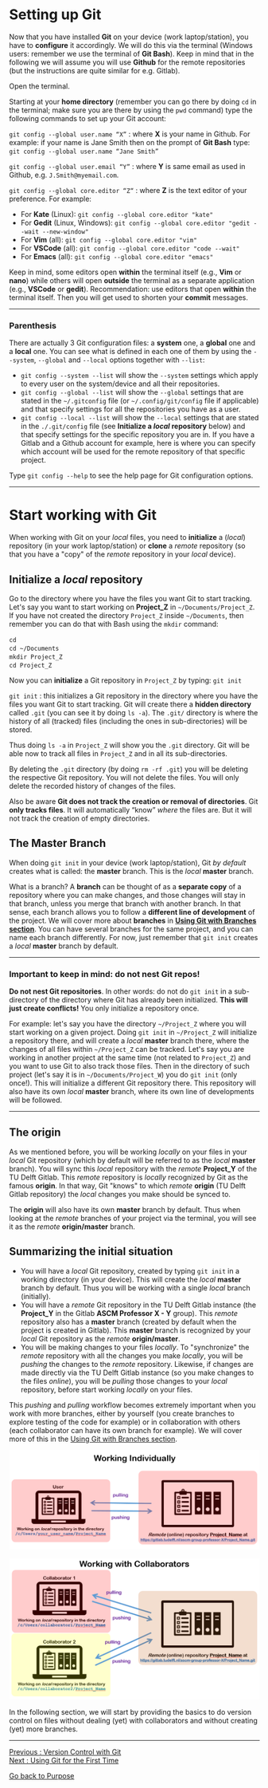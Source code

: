 # Setting up Git

Now that you have installed **Git** on your device (work laptop/station), you have to **configure** it accordingly. We will do this via the terminal (Windows users: remember we use the terminal of **Git Bash**). Keep in mind that in the following we will assume you will use **Github** for the remote repositories (but the instructions are quite similar for e.g. Gitlab).

Open the terminal. 

Starting at your **home directory** (remember you can go there by doing `cd` in the terminal; make sure you are there by using the `pwd` command) type the following commands to set up your Git account:

`git config --global user.name “X”` : where **X** is your name in Github. For example: if your name is Jane Smith then on the prompt of **Git Bash** type: `git config --global user.name “Jane Smith”`

`git config --global user.email “Y”` : where **Y** is same email as used in Github, e.g. `J.Smith@myemail.com`.

`git config --global core.editor “Z“` : where **Z** is the text editor of your preference. For example:  
- For **Kate** (Linux):  `git config --global core.editor "kate"`
- For **Gedit** (Linux, Windows):  `git config --global core.editor "gedit --wait --new-window"` 
- For **Vim** (all): `git config --global core.editor "vim"`
- For **VSCode** (all): `git config --global core.editor "code --wait"`
- For **Emacs** (all):  `git config --global core.editor "emacs"`

Keep in mind, some editors open **within** the terminal itself (e.g., **Vim** or **nano**) while others will open **outside** the terminal as a separate application (e.g., **VSCode** or **gedit**). Recommendation: use editors that open **within** the terminal itself. Then you will get used to shorten your **commit** messages.

__________________________
### Parenthesis

There are actually 3 Git configuration files: a **system** one, a **global** one and a **local** one. You can see what is defined in each one of them by using the `--system`, `--global` and `--local` options together with `--list`:

- `git config --system --list` will show the `--system` settings which apply to every user on the system/device and all their repositories.  
- `git config --global --list` will show the `--global` settings that are stated in the `~/.gitconfig` file (or `~/.config/git/config` file if applicable) and that specify settings for all the repositories you have as a user.  
- `git config --local --list` will show the `--local` settings that are stated in the `./.git/config` file (see **Initialize a *local* repository** below) and that specify settings for the specific repository you are in. If you have a Gitlab and a Github account for example, here is where you can specify which account will be used for the remote repository of that specific project.  

Type `git config --help` to see the help page for Git configuration options.
__________________________

# Start working with Git

When working with Git on your *local* files, you need to **initialize** a (*local*) repository (in your work laptop/station) or **clone** a *remote* repository (so that you have a "copy" of the *remote* repository in your *local* device).


## Initialize a *local* repository

Go to the directory where you have the files you want Git to start tracking. Let's say you want to start working on **Project_Z** in `~/Documents/Project_Z`. If you have not created the directory `Project_Z` inside `~/Documents`, then remember you can do that with Bash using the `mkdir` command:

`cd`  
`cd ~/Documents`  
`mkdir Project_Z`  
`cd Project_Z` 

Now you can **initialize** a Git repository in `Project_Z` by typing: `git init`

`git init` : this initializes a Git repository in the directory where you have the files you want Git to start tracking. Git will create there a **hidden directory** called `.git` (you can see it by doing `ls -a`). The `.git/` directory is where the history of all (tracked) files (including the ones in sub-directories) will be stored. 

Thus doing `ls -a` in `Project_Z` will show you the `.git` directory. Git will be able now to track all files in `Project_Z` and in all its sub-directories.

By deleting the `.git` directory (by doing `rm -rf .git`) you will be deleting the respective Git repository. You will not delete the files. You will only delete the recorded history of changes of the files.

Also be aware **Git does not track the creation or removal of directories**. Git **only tracks files**. It will automatically “know” *where* the files are. But it will not track the creation of empty directories.

## The Master Branch

When doing `git init` in your device (work laptop/station), Git *by default* creates what is called: the **master** branch. This is the *local* **master** branch. 

What is a branch? A **branch** can be thought of as a **separate copy** of a repository where you can make changes, and those changes will stay in that branch, unless you merge that branch with another branch. In that sense, each branch allows you to follow a **different line of development** of the project. We will cover more about **branches** in [**Using Git with Branches section**](Using-Git-with-Branches). You can have several branches for the same project, and you can name each branch differently. For now, just remember that `git init` creates a *local* **master** branch by default.

__________________________
### Important to keep in mind: do not nest Git repos!

**Do not nest Git repositories**. In other words: do not do `git init` in a sub-directory of the directory where Git has already been initialized. **This will just create conflicts!** You only initialize a repository once. 

For example: let's say you have the directory `~/Project_Z` where you will start working on a given project. Doing `git init` in `~/Project_Z` will initialize a repository there, and will create a *local* **master** branch there, where the changes of all files within `~/Project_Z` can be tracked. Let's say you are working in another project at the same time (not related to `Project_Z`) and you want to use Git to also track those files. Then in the directory of such project (let's say it is in `~/Documents/Project_W`) you do `git init` (only once!). This will initialize a different Git repository there. This repository will also have its own *local* **master** branch, where its own line of developments will be followed. 
__________________________

## The origin

As we mentioned before, you will be working *locally* on your files in your *local* Git repository (which by default will be referred to as the *local* **master** branch). You will sync this *local* repository with the *remote* **Project_Y** of the TU Delft Gitlab. This *remote* repository is *locally* recognized by Git as the famous **origin**. In that way, Git "knows" to which *remote* **origin** (TU Delft Gitlab repository) the *local* changes you make should be synced to.

The **origin** will also have its own **master** branch by default. Thus when looking at the *remote* branches of your project via the terminal, you will see it as the *remote* **origin/master** branch.

## Summarizing the initial situation

- You will have a *local* Git repository, created by typing `git init` in a working directory (in your device). This will create the *local* **master** branch by default. Thus you will be working with a single *local* branch (initially).
- You will have a *remote* Git repository in the TU Delft Gitlab instance (the **Project_Y** in the Gitlab **ASCM Professor X - Y** group). This *remote* repository also has a **master** branch (created by default when the project is created in Gitlab). This **master** branch is recognized by your *local* Git repository as the *remote* **origin/master**.
- You will be making changes to your files *locally*. To "synchronize" the *remote* repository with all the changes you make *locally*, you will be *pushing* the changes to the *remote* repository. Likewise, if changes are made directly via the TU Delft Gitlab instance (so you make changes to the files *online*), you will be *pulling* those changes to your *local* repository, before start working *locally* on your files. 

This *pushing* and *pulling* workflow becomes extremely important when you work with more branches, either by yourself (you create branches to explore testing of the code for example) or in collaboration with others (each collaborator can have its own branch for example). We will cover more of this in the [Using Git with Branches section](Using-Git-with-Branches).

![Figure_GitBigSchemeIndiv](uploads/f5dca3c17f7f3e7d216af190f4c329f2/Figure_GitBigSchemeIndiv.png)

![Figure_GitBigSchemeCollab](uploads/7ceff401eece4672535ef4ea6825e128/Figure_GitBigSchemeCollab.png)

In the following section, we will start by providing the basics to do version control on files without dealing (yet) with collaborators and without creating (yet) more branches. 



________________________

[Previous : Version Control with Git](Version-Control-with-Git)  
[Next     : Using Git for the First Time](Using-Git-for-the-First-Time)

[Go back to Purpose](Purpose)
